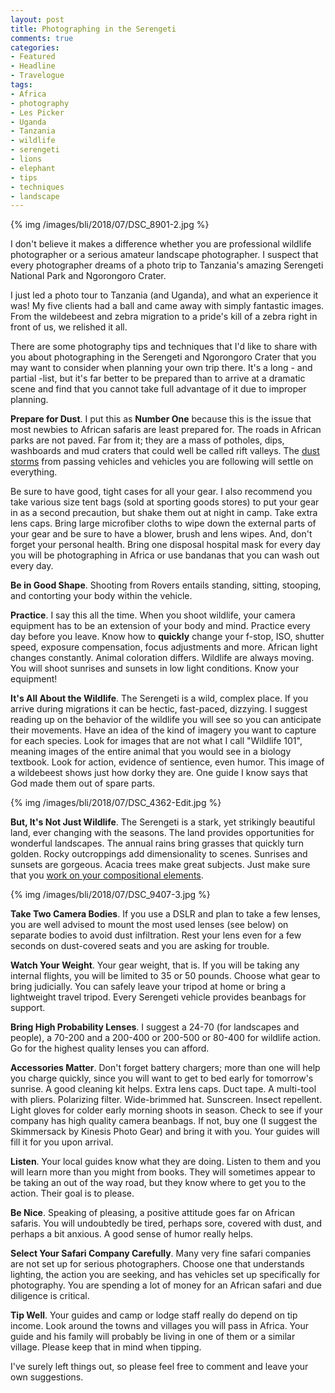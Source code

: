 ```yaml
---
layout: post
title: Photographing in the Serengeti
comments: true
categories:
- Featured
- Headline
- Travelogue
tags:
- Africa
- photography
- Les Picker
- Uganda
- Tanzania
- wildlife
- serengeti
- lions
- elephant
- tips
- techniques
- landscape
---
```


{% img /images/bli/2018/07/DSC_8901-2.jpg %}

I don't believe it makes a difference whether you are professional wildlife photographer or a serious amateur landscape photographer. I suspect that every photographer dreams of a photo trip to Tanzania's amazing Serengeti National Park and Ngorongoro Crater. 

<!--more-->

I just led a photo tour to Tanzania (and Uganda), and what an experience it was! My five clients had a ball and came away with simply fantastic images. From the wildebeest and zebra migration  to a pride's kill of a zebra right in front of us, we relished it all. 

There are some photography tips and techniques that I'd like to share with you about photographing in the Serengeti and Ngorongoro Crater that you may want to consider when planning your own trip there. It's a long - and partial -list, but it's far better to be prepared than to arrive at a dramatic scene and find that you cannot take full advantage of it due to improper planning. 

**Prepare for Dust**. I put this as **Number One** because this is the issue that most newbies to African safaris are least prepared for. The roads in African parks are not paved. Far from it; they are a mass of potholes, dips, washboards and mud craters that could well be called rift valleys. The [dust storms](https://youtu.be/DYVzjHxt7qg) from passing vehicles and vehicles you are following will settle on everything. 

Be sure to have good, tight cases for all your gear. I also recommend you take various size tent bags (sold at sporting goods stores) to put your gear in as a second precaution, but shake them out at night in camp. Take extra lens caps. Bring large microfiber cloths to wipe down the external parts of your gear and be sure to have a blower, brush and lens wipes. And, don't forget your personal health. Bring one disposal hospital mask for every day you will be photographing in Africa or use bandanas that you can wash out every day.

**Be in Good Shape**. Shooting from Rovers entails standing, sitting, stooping, and contorting your body within the vehicle. 

**Practice**. I say this all the time. When you shoot wildlife, your camera equipment has to be an extension of your body and mind. Practice every day before you leave. Know how to **quickly** change your f-stop, ISO, shutter speed, exposure compensation, focus adjustments and more. African light changes constantly. Animal coloration differs. Wildlife are always moving. You will shoot sunrises and sunsets in low light conditions. Know your equipment!

**It's All About the Wildlife**. The Serengeti is a wild, complex place. If you arrive during migrations it can be hectic, fast-paced, dizzying. I suggest reading up on the behavior of the wildlife you will see so you can anticipate their movements. Have an idea of the kind of imagery you want to capture for each species. Look for images that are not what I call "Wildlife 101", meaning images of the entire animal that you would see in a biology textbook. Look for action, evidence of sentience, even humor. This image of a wildebeest shows just how dorky they are. One guide I know says that God made them out of spare parts. 

{% img /images/bli/2018/07/DSC_4362-Edit.jpg %}

**But, It's Not Just Wildlife**. The Serengeti is a stark, yet strikingly beautiful land, ever changing with the seasons. The land provides opportunities for wonderful landscapes. The annual rains bring grasses that quickly turn golden. Rocky outcroppings add dimensionality to scenes. Sunrises and sunsets are gorgeous. Acacia trees make great subjects. Just make sure that you [work on your compositional elements](http://ebooks.lesterpickerphoto.com/page/111). 

{% img /images/bli/2018/07/DSC_9407-3.jpg %}

**Take Two Camera Bodies**. If you use a DSLR and plan to take a few lenses, you are well advised to mount the most used lenses (see below) on separate bodies to avoid dust infiltration. Rest your lens even for a few seconds on dust-covered seats and you are asking for trouble. 

**Watch Your Weight**. Your gear weight, that is. If you will be taking any internal flights, you will be limited to 35 or 50 pounds. Choose what gear to bring judicially. You can safely leave your tripod at home or bring a lightweight travel tripod. Every Serengeti vehicle provides beanbags for support.

**Bring High Probability Lenses**. I suggest a 24-70 (for landscapes and people), a 70-200 and a 200-400 or 200-500 or 80-400 for wildlife action. Go for the highest quality lenses you can afford. 

**Accessories Matter**. Don't forget battery chargers; more than one will help you charge quickly, since you will want to get to bed early for tomorrow's sunrise. A good cleaning kit helps. Extra lens caps. Duct tape. A multi-tool with pliers. Polarizing filter. Wide-brimmed hat. Sunscreen. Insect repellent. Light gloves for colder early morning shoots in season. Check to see if your company has high quality camera beanbags. If not, buy one (I suggest the Skimmersack by Kinesis Photo Gear) and bring it with you. Your guides will fill it for you upon arrival. 

**Listen**. Your local guides know what they are doing. Listen to them and you will learn more than you might from books. They will sometimes appear to be taking an out of the way road, but they know where to get you to the action. Their goal is to please. 

**Be Nice**. Speaking of pleasing, a positive attitude goes far on African safaris. You will undoubtedly be tired, perhaps sore, covered with dust, and perhaps a bit anxious. A good sense of humor really helps. 

**Select Your Safari Company Carefully**. Many very fine safari companies are not set up for serious photographers. Choose one that understands lighting, the action you are seeking, and has vehicles set up specifically for photography. You are spending a lot of money for an African safari and due diligence is critical. 

**Tip Well**. Your guides and camp or lodge staff really do depend on tip income. Look around the towns and villages you will pass in Africa. Your guide and his family will probably be living in one of them or a similar village. Please keep that in mind when tipping. 

I've surely left things out, so please feel free to comment and leave your own suggestions. 


